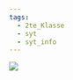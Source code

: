 ```yaml
---
tags:
  - 2te_Klasse
  - syt
  - syt_info
---
```


![](Leistungsmerkmale%20von%20Prozessoren.excalidraw.svg)